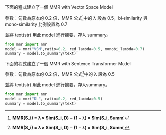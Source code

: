 下面的程式建立了一個 MMR with Vector Space Model

參數：句數為原本的 0.2 倍，MMR 公式[^1]中的 λ 設為 0.5，bi-similarity 與 mono-similarity 比例設置為 0.7

並將 text(str) 用此 model 進行摘要，存入 summary。

```python
from mmr import mmr
model = mmr("VSM",ratio=0.2, red_lambda=0.5, monobi_lambda=0.7)
summary = model.to_summary(text) 
```

下面的程式建立了一個 MMR with Sentence Transformer Model

參數：句數為原本的 0.2 倍，MMR 公式[^1]中的 λ 設為 0.5

並將 text(str) 用此 model 進行摘要，存入summary。

```python
from mmr import mmr
model = mmr("DL", ratio=0.2, red_lambda=0.5)
summary = model.to_summary(text)
```

[^1]: **MMR(S_i) = λ × Sim(S_i, D) − (1 − λ) × Sim(S_i, Summ)**



